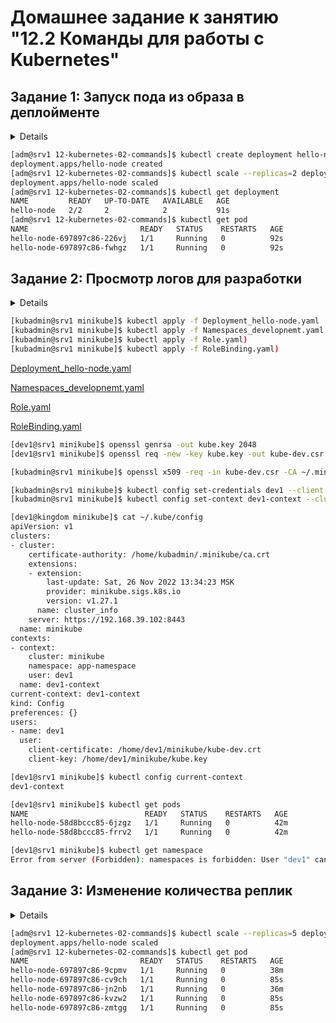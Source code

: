 # Домашнее задание к занятию "12.2 Команды для работы с Kubernetes"

## Задание 1: Запуск пода из образа в деплойменте

<details>
Для начала следует разобраться с прямым запуском приложений из консоли. Такой подход поможет быстро развернуть инструменты отладки в кластере. Требуется запустить деплоймент на основе образа из hello world уже через deployment. Сразу стоит запустить 2 копии приложения (replicas=2).

Требования:

* пример из hello world запущен в качестве deployment
* количество реплик в deployment установлено в 2
* наличие deployment можно проверить командой kubectl get deployment
* наличие подов можно проверить командой kubectl get pods

</details>


``` bash
[adm@srv1 12-kubernetes-02-commands]$ kubectl create deployment hello-node --image=k8s.gcr.io/echoserver:1.4
deployment.apps/hello-node created
[adm@srv1 12-kubernetes-02-commands]$ kubectl scale --replicas=2 deployment  hello-node
deployment.apps/hello-node scaled
[adm@srv1 12-kubernetes-02-commands]$ kubectl get deployment
NAME         READY   UP-TO-DATE   AVAILABLE   AGE
hello-node   2/2     2            2           91s
[adm@srv1 12-kubernetes-02-commands]$ kubectl get pod
NAME                         READY   STATUS    RESTARTS   AGE
hello-node-697897c86-226vj   1/1     Running   0          92s
hello-node-697897c86-fwhgz   1/1     Running   0          92s
```


## Задание 2: Просмотр логов для разработки

<details>
Разработчикам крайне важно получать обратную связь от штатно работающего приложения и, еще важнее, об ошибках в его работе. Требуется создать пользователя и выдать ему доступ на чтение конфигурации и логов подов в app-namespace.

Требования:

* создан новый токен доступа для пользователя
* пользователь прописан в локальный конфиг (~/.kube/config, блок users)
* пользователь может просматривать логи подов и их конфигурацию (kubectl logs pod <pod_id>, kubectl describe pod <pod_id>)
</details>

```bash
[kubadmin@srv1 minikube]$ kubectl apply -f Deployment_hello-node.yaml
[kubadmin@srv1 minikube]$ kubectl apply -f Namespaces_developnemt.yaml
[kubadmin@srv1 minikube]$ kubectl apply -f Role.yaml)
[kubadmin@srv1 minikube]$ kubectl apply -f RoleBinding.yaml)
```

[Deployment_hello-node.yaml](src/Deployment_hello-node.yaml)

[Namespaces_developnemt.yaml](src/Namespaces_developnemt.yaml)

[Role.yaml](src/Role.yaml)

[RoleBinding.yaml](src/RoleBinding.yaml)


```bash
[dev1@srv1 minikube]$ openssl genrsa -out kube.key 2048
[dev1@srv1 minikube]$ openssl req -new -key kube.key -out kube-dev.csr -subj "/CN=dev1/O=read-pods"

[kubadmin@srv1 minikube]$ openssl x509 -req -in kube-dev.csr -CA ~/.minikube/ca.crt -CAkey ~/.minikube/ca.key -CAcreateserial -out kube-dev.crt -days 500

[kubadmin@srv1 minikube]$ kubectl config set-credentials dev1 --client-certificate=/home/dev1/minikube/kube-dev.crt  --client-key=/home/dev1/minikube/kube.key
[kubadmin@srv1 minikube]$ kubectl config set-context dev1-context --cluster=minikube --namespace=app-namespace --user=dev1

[dev1@kingdom minikube]$ cat ~/.kube/config
apiVersion: v1
clusters:
- cluster:
    certificate-authority: /home/kubadmin/.minikube/ca.crt
    extensions:
    - extension:
        last-update: Sat, 26 Nov 2022 13:34:23 MSK
        provider: minikube.sigs.k8s.io
        version: v1.27.1
      name: cluster_info
    server: https://192.168.39.102:8443
  name: minikube
contexts:
- context:
    cluster: minikube
    namespace: app-namespace
    user: dev1
  name: dev1-context
current-context: dev1-context
kind: Config
preferences: {}
users:
- name: dev1
  user:
    client-certificate: /home/dev1/minikube/kube-dev.crt
    client-key: /home/dev1/minikube/kube.key

[dev1@srv1 minikube]$ kubectl config current-context
dev1-context

[dev1@srv1 minikube]$ kubectl get pods
NAME                          READY   STATUS    RESTARTS   AGE
hello-node-58d8bccc85-6jzgz   1/1     Running   0          42m
hello-node-58d8bccc85-frrv2   1/1     Running   0          42m

[dev1@srv1 minikube]$ kubectl get namespace
Error from server (Forbidden): namespaces is forbidden: User "dev1" cannot list resource "namespaces" in API group "" at the cluster scope

```


## Задание 3: Изменение количества реплик

<details>
Поработав с приложением, вы получили запрос на увеличение количества реплик приложения для нагрузки. Необходимо изменить запущенный deployment, увеличив количество реплик до 5. Посмотрите статус запущенных подов после увеличения реплик.

Требования:

* в deployment из задания 1 изменено количество реплик на 5
* проверить что все поды перешли в статус running (kubectl get pods)
</details>


``` bash
[adm@srv1 12-kubernetes-02-commands]$ kubectl scale --replicas=5 deployment  hello-node
deployment.apps/hello-node scaled
[adm@srv1 12-kubernetes-02-commands]$ kubectl get pod
NAME                         READY   STATUS    RESTARTS   AGE
hello-node-697897c86-9cpmv   1/1     Running   0          38m
hello-node-697897c86-cv9ch   1/1     Running   0          85s
hello-node-697897c86-jn2nb   1/1     Running   0          36m
hello-node-697897c86-kvzw2   1/1     Running   0          85s
hello-node-697897c86-zmtgg   1/1     Running   0          85s

```
